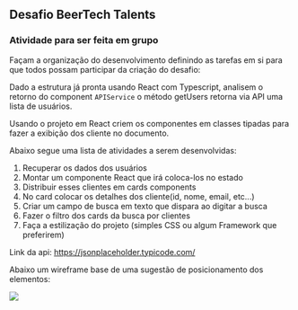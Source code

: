 ## Desafio BeerTech Talents

### Atividade para ser feita em grupo

Façam a organização do desenvolvimento definindo as tarefas em si para que todos possam participar da criação do desafio:

Dado a estrutura já pronta usando React com Typescript, analisem o retorno do component ```APIService``` o método getUsers retorna via API uma lista de usuários.

Usando o projeto em React criem os componentes em classes tipadas para fazer a exibição dos cliente no documento.

Abaixo segue uma lista de atividades a serem desenvolvidas:

1. Recuperar os dados dos usuários
2. Montar um componente React que irá coloca-los no estado
3. Distribuir esses clientes em cards components
4. No card colocar os detalhes dos cliente(id, nome, email, etc...)
5. Criar um campo de busca em texto que dispara ao digitar a busca
6. Fazer o filtro dos cards da busca por clientes
7. Faça a estilização do projeto (simples CSS ou algum Framework que preferirem)

Link da api: https://jsonplaceholder.typicode.com/

Abaixo um wireframe base de uma sugestão de posicionamento dos elementos:

![](./wire_tela_users.png)
